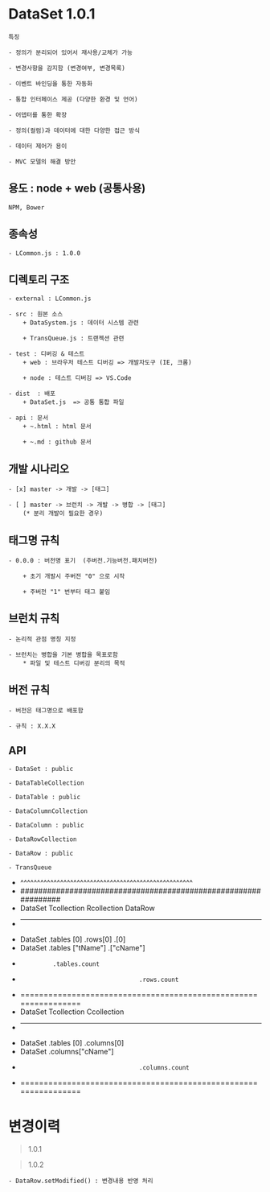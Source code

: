 # DataSet 1.0.1
    
    특징
    
    - 정의가 분리되어 있어서 재사용/교체가 가능
    
    - 변경사항을 감지함 (변경여부, 변경목록)

    - 이벤트 바인딩을 통한 자동화

    - 통합 인터페이스 제공 (다양한 환경 및 언어)

    - 어뎁터를 통한 확장

    - 정의(컬럼)과 데이터에 대한 다양한 접근 방식

    - 데이터 제어가 용이

    - MVC 모델의 해결 방안

## 용도 : node + web  (공통사용)
    NPM, Bower

## 종속성

    - LCommon.js : 1.0.0

## 디렉토리 구조

    - external : LCommon.js

    - src : 원본 소스
        + DataSystem.js : 데이터 시스템 관련
        
        + TransQueue.js : 트랜젝션 관련
        
    - test : 디버깅 & 테스트
        + web : 브라우저 테스트 디버깅 => 개발자도구 (IE, 크롬)

        + node : 테스트 디버깅 => VS.Code

    - dist  : 배포
        + DataSet.js  => 공통 통합 파일

    - api : 문서
        + ~.html : html 문서
        
        + ~.md : github 문서    

## 개발 시나리오

    - [x] master -> 개발 -> [태그]
    
    - [ ] master -> 브런치 -> 개발 -> 병합 -> [태그]
        (* 분리 개발이 필요한 경우)

## 태그명 규칙

    - 0.0.0 : 버전명 표기  (주버전.기능버전.패치버전)
    
        + 초기 개발시 주버전 "0" 으로 시작

        + 주버전 "1" 번부터 태그 붙임

## 브런치 규칙

    - 논리적 관점 명칭 지정

    - 브런치는 병합을 기본 병합을 목표로함
        * 파일 및 테스트 디버깅 분리의 목적

## 버전 규칙

    - 버전은 태그명으로 배포함

    - 규칙 : X.X.X        

## API

    - DataSet : public

    - DataTableCollection 

    - DataTable : public

    - DataColumnCollection

    - DataColumn : public

    - DataRowCollection

    - DataRow : public

    - TransQueue


 * ^^^^^^^^^^^^^^^^^^^^^^^^^^^^^^^^^^^^^^^^^^^^^^^^^^^^
 * ###############################################################
 * DataSet      Tcollection             Rcollection     DataRow       
 * ----------------------------------------------------------------
 * DataSet      .tables  [0]            .rows[0]        .[0]
 * DataSet      .tables  ["tName"]                      .["cName"]
 *              .tables.count
 *                                      .rows.count
 * ================================================================ 
 * DataSet      Tcollection             Ccollection
 * ----------------------------------------------------------------
 * DataSet      .tables  [0]            .columns[0]
 * DataSet                              .columns["cName"]
 *                                      .columns.count
 * ================================================================ 


# 변경이력

> 1.0.1

> 1.0.2

    - DataRow.setModified() : 변경내용 반영 처리